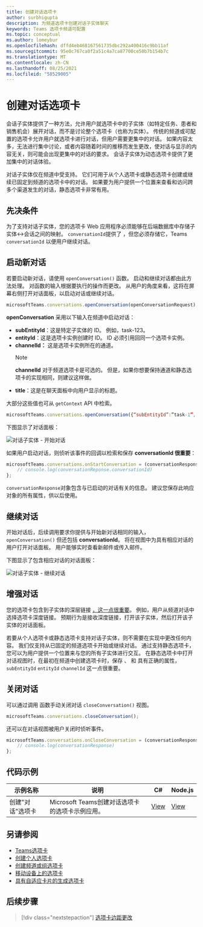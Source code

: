 ```yaml
---
title: 创建对话选项卡
author: surbhigupta
description: 为频道选项卡创建对话子实体聊天
keywords: Teams 选项卡频道可配置
ms.topic: conceptual
ms.author: lomeybur
ms.openlocfilehash: dffd4eb468167561735dbc292a400416c9bb11af
ms.sourcegitcommit: 95e0c767ca0f2a51c4a7ca87700ce50b7b154b7c
ms.translationtype: MT
ms.contentlocale: zh-CN
ms.lasthandoff: 08/25/2021
ms.locfileid: "58529005"
---
```

# <a name="create-conversational-tabs"></a>创建对话选项卡

会话子实体提供了一种方法，允许用户就选项卡中的子实体（如特定任务、患者和销售机会）展开对话，而不是讨论整个选项卡（也称为实体）。 传统的频道或可配置的选项卡允许用户就选项卡进行对话，但用户需要更集中的对话。 如果内容太多，无法进行集中讨论，或者内容随着时间的推移而发生更改，使对话与显示的内容无关，则可能会出现更集中的对话的要求。 会话子实体为动态选项卡提供了更加集中的对话体验。

对话子实体仅在频道中受支持。 它们可用于从个人选项卡或静态选项卡创建或继续已固定到频道的选项卡中的对话。 如果要为用户提供一个位置来查看和访问跨多个渠道发生的对话，静态选项卡非常有用。

## <a name="prerequisites"></a>先决条件

为了支持对话子实体，您的选项卡 Web 应用程序必须能够在后端数据库中存储子实体↔会话之间的映射。 `conversationId`提供了 ，但您必须存储它，Teams `conversationId` 以便用户继续对话。

## <a name="start-a-new-conversation"></a>启动新对话

若要启动新对话，请使用 `openConversation()` 函数。 启动和继续对话都由此方法处理。 对函数的输入根据要执行的操作而更改。 从用户的角度来看，这将在屏幕右侧打开对话面板，以启动对话或继续对话。

``` javascript
microsoftTeams.conversations.openConversation(openConversationRequest);
```

**openConversation** 采用以下输入在频道中启动对话：

* **subEntityId**：这是特定子实体的 ID。 例如，task-123。
* **entityId**：这是选项卡实例创建时 ID。 ID 必须引用回同一个选项卡实例。
* **channelId：** 这是选项卡实例所在的通道。
   > [!NOTE]
   > **channelId** 对于频道选项卡是可选的。 但是，如果你想要保持通道和静态选项卡的实现相同，则建议这样做。
* **title**：这是在聊天面板中向用户显示的标题。

大部分这些值也可从 `getContext` API 中检索。

```javascript
microsoftTeams.conversations.openConversation({“subEntityId”:”task-1”, “entityId”: “tabInstanceId-1”, “channelId”: ”19:baa6e71f65b948d189bf5c892baa8e5a@thread.skype”, “title”: "Task Title”});
```

下图显示了对话面板：

![对话子实体 - 开始对话](~/assets/images/tabs/conversational-subentities/start-conversation.png)

如果用户启动对话，则侦听该事件的回调以检索和保存 **conversationId 很重要**：

```javascript
microsoftTeams.conversations.onStartConversation = (conversationResponse) => {
    // console.log(conversationReponse.conversationId)
};
```

`conversationResponse`对象包含与已启动的对话有关的信息。 建议您保存此响应对象的所有属性，供以后使用。

## <a name="continue-a-conversation"></a>继续对话

开始对话后，后续调用要求你提供与开始新对话相同的输入， `openConversation()` 但还包括 [](#start-a-new-conversation)**conversationId**。 将在视图中为具有相应对话的用户打开对话面板。 用户能够实时查看新邮件或传入邮件。

下图显示了包含相应对话的对话面板：

![对话子实体 - 继续对话](~/assets/images/tabs/conversational-subentities/continue-conversation.png)

## <a name="enhance-a-conversation"></a>增强对话

您的选项卡包含到子实体的深层链接 [，这一点很重要](~/concepts/build-and-test/deep-links.md)。 例如，用户从频道对话中选择选项卡深度链接。 预期行为是接收深度链接，打开该子实体，然后打开该子实体的对话面板。

若要从个人选项卡或静态选项卡支持对话子实体，则不需要在实现中更改任何内容。 我们仅支持从已固定的频道选项卡开始或继续对话。 通过支持静态选项卡，您可以为用户提供一个位置来与您的所有子实体进行交互。 在静态选项卡中打开对话视图时，在最初在频道中创建选项卡时，保存 、 和 具有正确的属性， `subEntityId` `entityId` `channelId` 这一点很重要。

## <a name="close-a-conversation"></a>关闭对话

可以通过调用 函数手动关闭对话 `closeConversation()` 视图。

```javascript
microsoftTeams.conversations.closeConversation();
```

还可以在对话视图被用户关闭时侦听事件。

```javascript
microsoftTeams.conversations.onCloseConversation = (conversationResponse) => {
    // console.log(conversationResponse)
};
```

## <a name="code-sample"></a>代码示例

| 示例名称 | 说明 | C# |Node.js|
|-------------|-------------|------|----|
|创建"对话"选项卡| Microsoft Teams创建对话选项卡的选项卡示例应用。 | [View](https://github.com/OfficeDev/Microsoft-Teams-Samples/tree/main/samples/tab-conversations/csharp) |  [View](https://github.com/OfficeDev/Microsoft-Teams-Samples/tree/main/samples/tab-conversations/nodejs) |

## <a name="see-also"></a>另请参阅

* [Teams选项卡](~/tabs/what-are-tabs.md)
* [创建个人选项卡](~/tabs/how-to/create-personal-tab.md)
* [创建频道或组选项卡](~/tabs/how-to/create-channel-group-tab.md)
* [移动设备上的选项卡](~/tabs/design/tabs-mobile.md)
* [具有自适应卡片的生成选项卡](~/tabs/how-to/build-adaptive-card-tabs.md)

## <a name="next-step"></a>后续步骤

> [!div class="nextstepaction"]
> [选项卡边距更改](~/resources/removing-tab-margins.md)